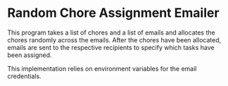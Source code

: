 # Random Chore Assignment Emailer

This program takes a list of chores and a list of emails and allocates the chores randomly across the emails. After the chores have been allocated, emails are sent to the respective recipients to specify which tasks have been assigned. 

This implementation relies on environment variables for the email credentials.